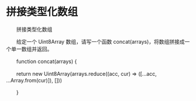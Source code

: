 # 拼接类型化数组

　　拼接类型化数组

　　给定一个 Uint8Array 数组，请写一个函数 concat(arrays)，将数组拼接成一个单一数组并返回。

　　function concat(arrays) {

　　return new Uint8Array(arrays.reduce((acc, cur) =\> (\[...acc, ...Array.from(cur)\]), \[\]))

　　}
